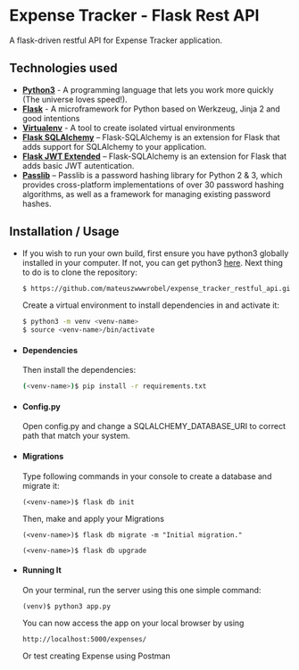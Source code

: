 # Expense Tracker - Flask Rest API
A flask-driven restful API for Expense Tracker application.


## Technologies used
* **[Python3](https://www.python.org/downloads/)** - A programming language that lets you work more quickly (The universe loves speed!).
* **[Flask](flask.pocoo.org/)** - A microframework for Python based on Werkzeug, Jinja 2 and good intentions
* **[Virtualenv](https://virtualenv.pypa.io/en/stable/)** - A tool to create isolated virtual environments
* **[Flask SQLAlchemy](https://flask-sqlalchemy.palletsprojects.com/en/2.x/)** – Flask-SQLAlchemy is an extension for Flask that adds support for SQLAlchemy to your application. 
* **[Flask JWT Extended](https://flask-jwt-extended.readthedocs.io/en/stable/)** – Flask-SQLAlchemy is an extension for Flask that adds basic JWT autentication. 
* **[Passlib](https://pypi.org/project/passlib/)** – Passlib is a password hashing library for Python 2 & 3, which provides cross-platform implementations of over 30 password hashing algorithms, as well as a framework for managing existing password hashes.


## Installation / Usage
* If you wish to run your own build, first ensure you have python3 globally installed in your computer. If not, you can get python3 [here](https://www.python.org).
Next thing to do is to clone the repository:

    ```sh
    $ https://github.com/mateuszwwwrobel/expense_tracker_restful_api.git
    ```

    Create a virtual environment to install dependencies in and activate it:

    ```sh
    $ python3 -m venv <venv-name>
    $ source <venv-name>/bin/activate
    ```

* #### Dependencies
    Then install the dependencies:

    ```sh
    (<venv-name>)$ pip install -r requirements.txt
  
    ```
* #### Config.py
    Open config.py and change a SQLALCHEMY_DATABASE_URI to correct path that match your system.

* #### Migrations
  
    Type following commands in your console to create a database and migrate it:
    ```
    (<venv-name>)$ flask db init
    ```
  
    Then, make and apply your Migrations
    ```
    (<venv-name>)$ flask db migrate -m "Initial migration."

    (<venv-name>)$ flask db upgrade
    ```


* #### Running It
    On your terminal, run the server using this one simple command:
    ```
    (venv)$ python3 app.py
    ```
    You can now access the app on your local browser by using
    ```
    http://localhost:5000/expenses/
    ```
    Or test creating Expense using Postman
